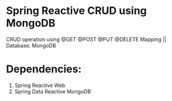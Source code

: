 # Spring Reactive CRUD using MongoDB
CRUD operation using @GET @POST @PUT @DELETE Mapping  ||  Database: MongoDB  

# Dependencies: 
1. Spring Reactive Web
2. Spring Data Reactive MongoDB
